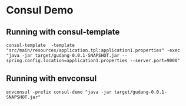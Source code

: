 # Consul Demo

## Running with consul-template

```bin
consul-template  -template "src/main/resources/application.tpl:application1.properties" -exec "java -jar target/gudang-0.0.1-SNAPSHOT.jar --spring.config.location=application1.properties --server.port=9000"
```

## Running with envconsul

```bin
envconsul -prefix consul-demo "java -jar target/gudang-0.0.1-SNAPSHOT.jar"
```

